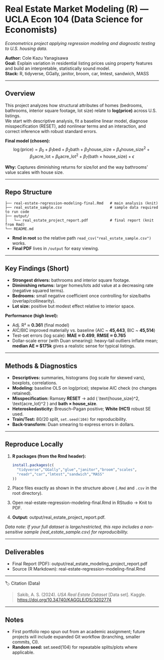 # Real Estate Market Modeling (R) — UCLA Econ 104 (Data Science for Economists)

*Econometrics project applying regression modeling and diagnostic testing to U.S. housing data.*



**Author:** Cole Kazu Yanagisawa  
**Goal:** Explain variation in residential listing prices using property features and build an interpretable, statistically sound model.  
**Stack:** R, tidyverse, GGally, janitor, broom, car, lmtest, sandwich, MASS

---

## Overview

This project analyzes how structural attributes of homes (bedrooms, bathrooms, interior square footage, lot size) relate to **log(price)** across U.S. listings.  
We start with descriptive analysis, fit a baseline linear model, diagnose misspecification (RESET), add nonlinear terms and an interaction, and correct inference with robust standard errors.

**Final model (chosen):**
$$
\log(\text{price}) = \beta_0 + \beta_1\text{bed} + \beta_2\text{bath} + \beta_3\text{house\_size} + \beta_4\text{house\_size}^2 + \beta_5\text{acre\_lot} + \beta_6\text{acre\_lot}^2 + \beta_7(\text{bath} \times \text{house\_size}) + \epsilon
$$

**Why:** Captures diminishing returns for size/lot and the way bathrooms’ value scales with house size.

---

## Repo Structure

```
├── real-estate-regression-modeling-final.Rmd   # main analysis (knit)
├── real_estate_sample.csv                      # sample data required to run code
├── output/
│   └── real_estate_project_report.pdf          # final report (knit from Rmd)
└── README.md
```

- **Rmd in root** so the relative path `read_csv("real_estate_sample.csv")` works.  
- **Final PDF** lives in `/output` for easy viewing.

---

## Key Findings (Short)

- **Strongest drivers:** bathrooms and interior square footage.  
- **Diminishing returns:** larger homes/lots add value at a decreasing rate (negative squared terms).  
- **Bedrooms:** small negative coefficient once controlling for size/baths (overlap/collinearity).  
- **Lot size:** positive but modest effect relative to interior space.

**Performance (high level):**
- Adj. R² ≈ **0.361** (final model)  
- AIC/BIC improved materially vs. baseline (AIC ~ **45,443**, BIC ~ **45,514**)  
- Test-set errors (log scale): **MAE ≈ 0.499**, **RMSE ≈ 0.765**  
- Dollar-scale error (with Duan smearing): heavy-tail outliers inflate mean; **median AE ≈ \$175k** gives a realistic sense for typical listings.

---

## Methods & Diagnostics

- **Descriptives:** summaries, histograms (log scale for skewed vars), boxplots, correlations.  
- **Modeling:** baseline OLS on log(price); stepwise AIC check (no changes retained).  
- **Misspecification:** Ramsey **RESET** → add \( \text{house\_size}^2, \text{acre\_lot}^2 \) and **bath × house_size**.  
- **Heteroskedasticity:** Breusch–Pagan positive; **White (HC1)** robust SE used.  
- **Train/Test:** 80/20 split, `set.seed(104)` for reproducibility.  
- **Back-transform:** Duan smearing to express errors in dollars.

---

## Reproduce Locally

1. **R packages (from the Rmd header):**
   ```r
   install.packages(c(
     "tidyverse","GGally","glue","janitor","broom","scales",
     "readr","car","lmtest","sandwich","MASS"
   ))
   ```

2. Place files exactly as shown in the structure above (`.Rmd` and `.csv` in the root directory).

3.	Open real-estate-regression-modeling-final.Rmd in RStudio → Knit to PDF.

4.	**Output:** output/real_estate_project_report.pdf.


*Data note: If your full dataset is large/restricted, this repo includes a non-sensitive sample (real_estate_sample.csv) for reproducibility.*

---

## Deliverables

- Final Report (PDF): output/real_estate_modeling_project_report.pdf
- Source (R Markdown): real-estate-regression-modeling-final.Rmd

---

🏷 Citation (Data)

> Sakib, A. S. (2024). *USA Real Estate Dataset* [Data set]. Kaggle.  
> <https://doi.org/10.34740/KAGGLE/DS/3202774>

---

## Notes

- First portfolio repo spun out from an academic assignment; future projects will include expanded Git workflow (branching, smaller commits, CI).
- **Random seed:** set.seed(104) for repeatable splits/plots where applicable.
